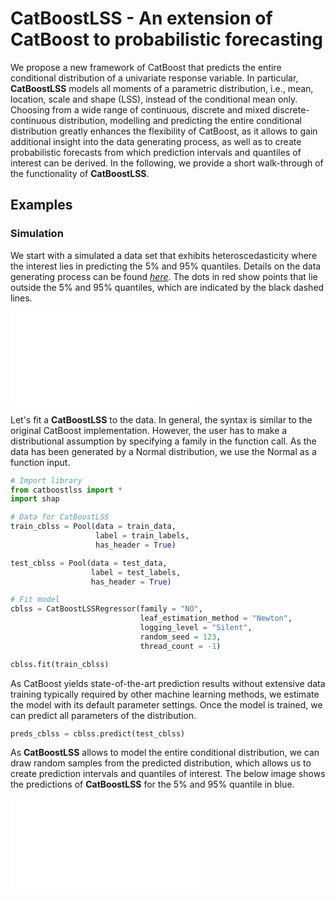 # CatBoostLSS - An extension of CatBoost to probabilistic forecasting
We propose a new framework of CatBoost that predicts the entire conditional distribution of a univariate response variable. In particular, **CatBoostLSS** models all moments of a parametric distribution, i.e., mean, location, scale and shape (LSS), instead of the conditional mean only. Choosing from a wide range of continuous, discrete and mixed discrete-continuous distribution, modelling and predicting the entire conditional distribution greatly enhances the flexibility of CatBoost, as it allows to gain additional insight into the data generating process, as well as to create probabilistic forecasts from which prediction intervals and quantiles of interest can be derived. In the following, we provide a short walk-through of the functionality of **CatBoostLSS**.

## Examples

### Simulation

We start with a simulated a data set that exhibits heteroscedasticity where the interest lies in predicting the 5% and 95% quantiles. Details on the data generating process can be found [*here*](https://github.com/StatMixedML/XGBoostLSS). The dots in red show points that lie outside the 5% and 95% quantiles, which are indicated by the black dashed lines.

![Optional Text](../master/plots/CatBoosttLSS_sim_data.pdf)

Let's fit a **CatBoostLSS** to the data. In general, the syntax is similar to the original CatBoost implementation. However, the user has to make a distributional assumption by specifying a family in the function call. As the data has been generated by a Normal distribution, we use the Normal as a function input.

```python
# Import library
from catboostlss import *
import shap

# Data for CatBoostLSS
train_cblss = Pool(data = train_data,
                   label = train_labels,
                   has_header = True)

test_cblss = Pool(data = test_data,
                  label = test_labels,
                  has_header = True)

# Fit model
cblss = CatBoostLSSRegressor(family = "NO",
                             leaf_estimation_method = "Newton",
                             logging_level = "Silent",
                             random_seed = 123,
                             thread_count = -1)

cblss.fit(train_cblss)
```
As CatBoost yields state-of-the-art prediction results without extensive data training typically required by other machine learning methods, we estimate the model with its default parameter settings. Once the model is trained, we can predict all parameters of the distribution.

```python
preds_cblss = cblss.predict(test_cblss)  
```
As **CatBoostLSS** allows to model the entire conditional distribution, we can draw random samples from the predicted distribution, which allows us to create prediction intervals and quantiles of interest. The below image shows the predictions of **CatBoostLSS** for the 5% and 95% quantile in blue.

![Optional Text](../master/plots/CatBoosttLSS_sim.pdf)
